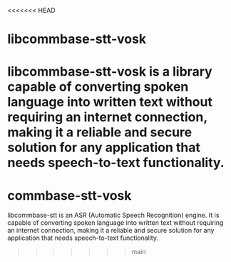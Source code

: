 <<<<<<< HEAD
# libcommbase-stt-vosk
libcommbase-stt-vosk is a library capable of converting spoken language into written text without requiring an internet connection, making it a reliable and secure solution for any application that needs speech-to-text functionality.
=======
# commbase-stt-vosk

libcommbase-stt is an ASR (Automatic Speech Recognition) engine. It is capable of converting spoken language into written text without requiring an internet connection, making it a reliable and secure solution for any application that needs speech-to-text functionality.

>>>>>>> main
